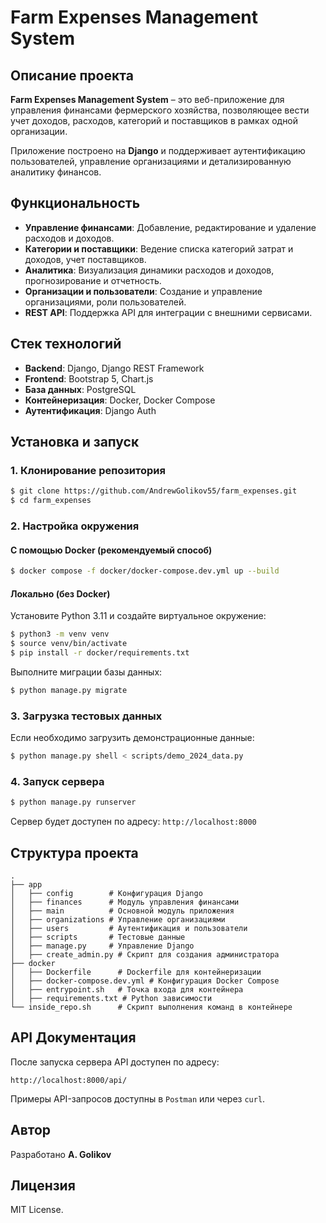 # Farm Expenses Management System

## Описание проекта
**Farm Expenses Management System** – это веб-приложение для управления финансами фермерского хозяйства, позволяющее вести учет доходов, расходов, категорий и поставщиков в рамках одной организации.

Приложение построено на **Django** и поддерживает аутентификацию пользователей, управление организациями и детализированную аналитику финансов.

## Функциональность
- **Управление финансами**: Добавление, редактирование и удаление расходов и доходов.
- **Категории и поставщики**: Ведение списка категорий затрат и доходов, учет поставщиков.
- **Аналитика**: Визуализация динамики расходов и доходов, прогнозирование и отчетность.
- **Организации и пользователи**: Создание и управление организациями, роли пользователей.
- **REST API**: Поддержка API для интеграции с внешними сервисами.

## Стек технологий
- **Backend**: Django, Django REST Framework
- **Frontend**: Bootstrap 5, Chart.js
- **База данных**: PostgreSQL
- **Контейнеризация**: Docker, Docker Compose
- **Аутентификация**: Django Auth

## Установка и запуск

### 1. Клонирование репозитория
```bash
$ git clone https://github.com/AndrewGolikov55/farm_expenses.git
$ cd farm_expenses
```

### 2. Настройка окружения
#### С помощью Docker (рекомендуемый способ)
```bash
$ docker compose -f docker/docker-compose.dev.yml up --build
```

#### Локально (без Docker)
Установите Python 3.11 и создайте виртуальное окружение:
```bash
$ python3 -m venv venv
$ source venv/bin/activate
$ pip install -r docker/requirements.txt
```

Выполните миграции базы данных:
```bash
$ python manage.py migrate
```

### 3. Загрузка тестовых данных
Если необходимо загрузить демонстрационные данные:
```bash
$ python manage.py shell < scripts/demo_2024_data.py
```

### 4. Запуск сервера
```bash
$ python manage.py runserver
```

Сервер будет доступен по адресу: `http://localhost:8000`

## Структура проекта
```
.
├── app
│   ├── config        # Конфигурация Django
│   ├── finances      # Модуль управления финансами
│   ├── main          # Основной модуль приложения
│   ├── organizations # Управление организациями
│   ├── users         # Аутентификация и пользователи
│   ├── scripts       # Тестовые данные
│   ├── manage.py     # Управление Django
│   ├── create_admin.py # Скрипт для создания администратора
├── docker
│   ├── Dockerfile      # Dockerfile для контейнеризации
│   ├── docker-compose.dev.yml # Конфигурация Docker Compose
│   ├── entrypoint.sh   # Точка входа для контейнера
│   ├── requirements.txt # Python зависимости
└── inside_repo.sh      # Скрипт выполнения команд в контейнере
```

## API Документация
После запуска сервера API доступен по адресу:
```
http://localhost:8000/api/
```

Примеры API-запросов доступны в `Postman` или через `curl`.

## Автор
Разработано **A. Golikov**

## Лицензия
MIT License.
